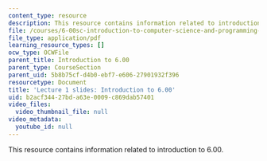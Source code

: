 ```yaml
---
content_type: resource
description: This resource contains information related to introduction to 6.00.
file: /courses/6-00sc-introduction-to-computer-science-and-programming-spring-2011/b2acf34427bda63e0009c869dab57401_MIT6_00SCS11_lec01_slides.pdf
file_type: application/pdf
learning_resource_types: []
ocw_type: OCWFile
parent_title: Introduction to 6.00
parent_type: CourseSection
parent_uid: 5b8b75cf-d4b0-ebf7-e606-27901932f396
resourcetype: Document
title: 'Lecture 1 slides: Introduction to 6.00'
uid: b2acf344-27bd-a63e-0009-c869dab57401
video_files:
  video_thumbnail_file: null
video_metadata:
  youtube_id: null
---
```

This resource contains information related to introduction to 6.00.

